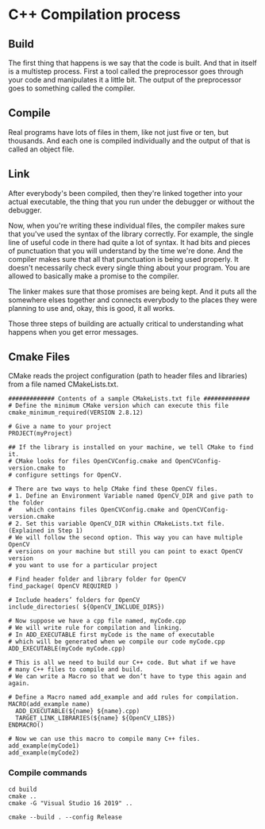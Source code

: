 # C++ Compilation process

## Build

The first thing that happens is we say that the code is built.
And that in itself is a multistep process.
First a tool called the preprocessor goes through your code and
manipulates it a little bit. 
The output of the preprocessor goes to something called the compiler.

## Compile
Real programs have lots of files in them,
like not just five or ten, but thousands.
And each one is compiled individually and the output of that is called an object file.

## Link
After everybody's been compiled, then they're linked together
into your actual executable, the thing that you run under the
debugger or without the debugger.

Now, when you're writing these individual files, the compiler
makes sure that you've used the syntax of the library correctly.
For example, the single line of useful code in there had quite
a lot of syntax. 
It had bits and pieces of punctuation that you
will understand by the time we're done. And the compiler makes
sure that all that punctuation is being used properly.
It doesn't necessarily check every single thing about your program.
You are allowed to basically make a promise to the compiler.

The linker makes sure that those promises are being kept.
And it puts all the somewhere elses together and connects everybody
to the places they were planning to use and, okay, this is good,
it all works.

Those three steps of building are actually critical to understanding
what happens when you get error messages. 

## Cmake Files
CMake reads the project configuration (path to header files and libraries) from a file named CMakeLists.txt.


    ############# Contents of a sample CMakeLists.txt file #############
    # Define the minimum CMake version which can execute this file
    cmake_minimum_required(VERSION 2.8.12)

    # Give a name to your project
    PROJECT(myProject)

    ## If the library is installed on your machine, we tell CMake to find it.
    # CMake looks for files OpenCVConfig.cmake and OpenCVConfig-version.cmake to 
    # configure settings for OpenCV.

    # There are two ways to help CMake find these OpenCV files.
    # 1. Define an Environment Variable named OpenCV_DIR and give path to the folder
    #    which contains files OpenCVConfig.cmake and OpenCVConfig-version.cmake
    # 2. Set this variable OpenCV_DIR within CMakeLists.txt file. (Explained in Step 1)
    # We will follow the second option. This way you can have multiple OpenCV
    # versions on your machine but still you can point to exact OpenCV version
    # you want to use for a particular project

    # Find header folder and library folder for OpenCV
    find_package( OpenCV REQUIRED )

    # Include headers’ folders for OpenCV
    include_directories( ${OpenCV_INCLUDE_DIRS})

    # Now suppose we have a cpp file named, myCode.cpp
    # We will write rule for compilation and linking.
    # In ADD_EXECUTABLE first myCode is the name of executable 
    # which will be generated when we compile our code myCode.cpp
    ADD_EXECUTABLE(myCode myCode.cpp)

    # This is all we need to build our C++ code. But what if we have
    # many C++ files to compile and build.
    # We can write a Macro so that we don’t have to type this again and again.

    # Define a Macro named add_example and add rules for compilation.
    MACRO(add_example name)
      ADD_EXECUTABLE(${name} ${name}.cpp)
      TARGET_LINK_LIBRARIES(${name} ${OpenCV_LIBS})
    ENDMACRO()

    # Now we can use this macro to compile many C++ files.
    add_example(myCode1)
    add_example(myCode2)

### Compile commands

    cd build
    cmake ..
    cmake -G "Visual Studio 16 2019" ..

    cmake --build . --config Release
